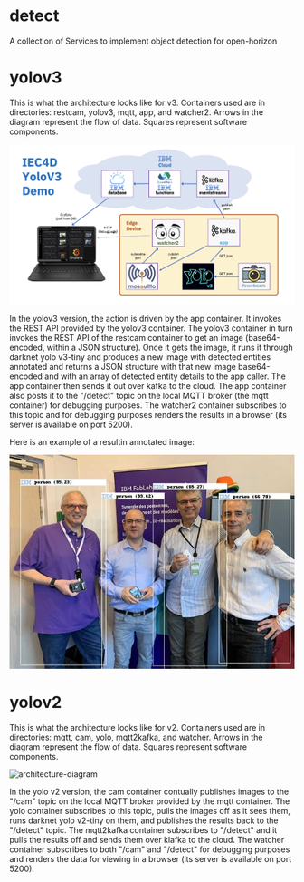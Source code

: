 # detect
A collection of Services to implement object detection for open-horizon

# yolov3

This is what the architecture looks like for v3. Containers used are in directories: restcam, yolov3, mqtt, app, and watcher2. Arrows in the diagram represent the flow of data. Squares represent software components.

![architecture-diagram](https://raw.githubusercontent.com/MegaMosquito/detect/master/yolov3.png)

In the yolov3 version, the action is driven by the app container. It invokes the REST API provided by the yolov3 container. The yolov3 container in turn invokes the REST API of the restcam container to get an image (base64-encoded, within a JSON structure). Once it gets the image, it runs it through darknet yolo v3-tiny and produces a new image with detected entities annotated and returns a JSON structure with that new image base64-encoded and with an array of detected entity details to the app caller. The app container then sends it out over kafka to the cloud. The app container also posts it to the "/detect" topic on the local MQTT broker (the mqtt container) for debugging purposes. The watcher2 container subscribes to this topic and for debugging purposes renders the results in a browser (its server is available on port 5200).

Here is an example of a resultin annotated image:

![example-image](https://raw.githubusercontent.com/MegaMosquito/detect/master/example.jpg)

# yolov2

This is what the architecture looks like for v2. Containers used are in directories: mqtt, cam, yolo, mqtt2kafka, and watcher. Arrows in the diagram represent the flow of data. Squares represent software components.

![architecture-diagram](https://raw.githubusercontent.com/TheMosquito/detect/7a989c9246399cc9fa7370ab59e69faf4b72acc5/architecture.png)

In the yolo v2 version, the cam container contually publishes images to the "/cam" topic on the local MQTT broker provided by the mqtt container. The yolo container subscribes to this topic, pulls the images off as it sees them, runs darknet yolo v2-tiny on them, and publishes the results back to the "/detect" topic. The mqtt2kafka container subscribes to "/detect" and it pulls the results off and sends them over klafka to the cloud. The watcher container subscribes to both "/cam" and "/detect" for debugging purposes and renders the data for viewing in a browser (its server is available on port 5200).
